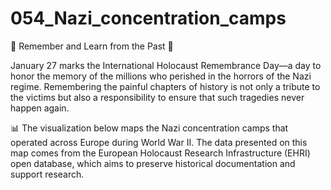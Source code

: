 # 054_Nazi_concentration_camps  
📍 Remember and Learn from the Past 📍

January 27 marks the International Holocaust Remembrance Day—a day to honor the memory of the millions who perished in the horrors of the Nazi regime. Remembering the painful chapters of history is not only a tribute to the victims but also a responsibility to ensure that such tragedies never happen again.

📊 The visualization below maps the Nazi concentration camps that operated across Europe during World War II. The data presented on this map comes from the European Holocaust Research Infrastructure (EHRI) open database, which aims to preserve historical documentation and support research.
